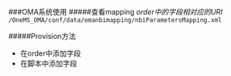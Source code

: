 ###OMA系统使用
#####查看mapping
*order中的字段相对应的URI*
`/OneMS_OMA/conf/data/omanbimapping/nbiParametersMapping.xml`

#####Provision方法

- 在order中添加字段
- 在脚本中添加字段

